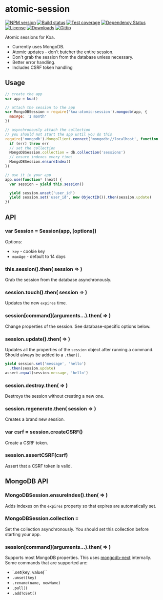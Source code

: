 
# atomic-session

[![NPM version][npm-image]][npm-url]
[![Build status][travis-image]][travis-url]
[![Test coverage][coveralls-image]][coveralls-url]
[![Dependency Status][david-image]][david-url]
[![License][license-image]][license-url]
[![Downloads][downloads-image]][downloads-url]
[![Gittip][gittip-image]][gittip-url]

Atomic sessions for Koa.

- Currently uses MongoDB.
- Atomic updates - don't butcher the entire session.
- Don't grab the session from the database unless necessary.
- Better error handling.
- Includes CSRF token handling

## Usage

```js
// create the app
var app = koa()

// attach the session to the app
var MongoDBSession = require('koa-atomic-session').mongodb(app, {
  maxAge: '1 month'
})

// asynchronously attach the collection
// you should not start the app until you do this
require('mongodb').MongoClient.connect('mongodb://localhost', function (err, db) {
  if (err) throw err
  // set the collection
  MongoDBSession.collection = db.collection('sessions')
  // ensure indexes every time!
  MongoDBSession.ensureIndex()
})

// use it in your app
app.use(function* (next) {
  var session = yield this.session()

  yield session.unset('user_id')
  yield session.set('user_id', new ObjectID()).then(session.update)
})
```

## API

### var <Database>Session = Session(app, [options])

Options:

- `key` - cookie key
- `maxAge` - default to 14 days

### this.session().then( session => )

Grab the session from the database asynchronously.

### session.touch().then( session => )

Updates the new `expires` time.

### session\[command\](arguments...).then( => )

Change properties of the session.
See database-specific options below.

### session.update().then( => )

Updates all the properties of the `session` object after running a command.
Should always be added to a `.then()`.

```js
yield session.set('message', 'hello')
  .then(session.update)
assert.equal(session.message, 'hello')
```

### session.destroy.then( => )

Destroys the session without creating a new one.

### session.regenerate.then( session => )

Creates a brand new session.

### var csrf = session.createCSRF()

Create a CSRF token.

### session.assertCSRF(csrf)

Assert that a CSRF token is valid.

## MongoDB API

### MongoDBSession.ensureIndex().then( => )

Adds indexes on the `expires` property so that expires are automatically set.

### MongoDBSession.collection = <Collection>

Set the collection asynchronously.
You should set this collection before starting your app.

### session\[command\](arguments...).then( => )

Supports most MongoDB properties.
This uses [mongodb-next](https://www.npmjs.com/package/mongodb-next) internally.
Some commands that are supported are:

- `.set(key, value)``
- `.unset(key)`
- `.rename(name, newName)`
- `.pull()`
- `.addToSet()`

[gitter-image]: https://badges.gitter.im/koajs/atomic-session.png
[gitter-url]: https://gitter.im/koajs/atomic-session
[npm-image]: https://img.shields.io/npm/v/koa-atomic-session.svg?style=flat-square
[npm-url]: https://npmjs.org/package/koa-atomic-session
[github-tag]: http://img.shields.io/github/tag/koajs/atomic-session.svg?style=flat-square
[github-url]: https://github.com/koajs/atomic-session/tags
[travis-image]: https://img.shields.io/travis/koajs/atomic-session.svg?style=flat-square
[travis-url]: https://travis-ci.org/koajs/atomic-session
[coveralls-image]: https://img.shields.io/coveralls/koajs/atomic-session.svg?style=flat-square
[coveralls-url]: https://coveralls.io/r/koajs/atomic-session
[david-image]: http://img.shields.io/david/koajs/atomic-session.svg?style=flat-square
[david-url]: https://david-dm.org/koajs/atomic-session
[license-image]: http://img.shields.io/npm/l/koa-atomic-session.svg?style=flat-square
[license-url]: LICENSE
[downloads-image]: http://img.shields.io/npm/dm/koa-atomic-session.svg?style=flat-square
[downloads-url]: https://npmjs.org/package/koa-atomic-session
[gittip-image]: https://img.shields.io/gratipay/jonathanong.svg?style=flat-square
[gittip-url]: https://gratipay.com/jonathanong/
